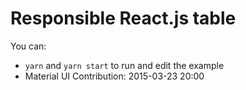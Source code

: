 # Responsible React.js table

You can:

- `yarn` and `yarn start` to run and edit the example
- Material UI
Contribution: 2015-03-23 20:00

